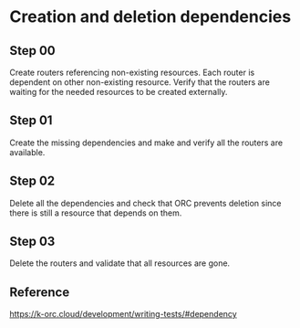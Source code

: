 # Creation and deletion dependencies

## Step 00

Create routers referencing non-existing resources. Each router is dependent on other non-existing resource. Verify that the routers are waiting for the needed resources to be created externally.

## Step 01

Create the missing dependencies and make and verify all the routers are available.

## Step 02

Delete all the dependencies and check that ORC prevents deletion since there is still a resource that depends on them.

## Step 03

Delete the routers and validate that all resources are gone.

## Reference

https://k-orc.cloud/development/writing-tests/#dependency
